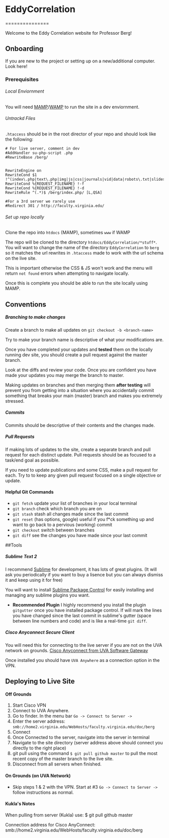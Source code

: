 # EddyCorrelation
===============

Welcome to the Eddy Correlation website for Professor Berg!

## Onboarding

If you are new to the project or setting up on a new/additional computer. Look here!

### Prerequisites
###### Local Enviornment
You will need [MAMP](https://www.mamp.info/en/)/[WAMP](http://www.wampserver.com/en/) to run the site in a dev enviornment.

###### Untrackd Files
`.htaccess` should be in the root director of your repo and should look like the following:

```
# For live server, comment in dev
#AddHandler su-php-script .php
#RewriteBase /berg/


RewriteEngine on
RewriteCond $1 !^(index\.php|text\.php|img|js|css|journals|vid|data|robots\.txt|slides)
RewriteCond %{REQUEST_FILENAME} !-f
RewriteCond %{REQUEST_FILENAME} !-d
RewriteRule ^(.*)$ /berg/index.php/ [L,QSA]

#For a 3rd server we rarely use
#Redirect 301 / http://faculty.virginia.edu/

``` 

###### Set up repo locally
Clone the repo into `htdocs` (MAMP), sometimes `www` if WAMP

The repo will be cloned to the directory `htdocs/EddyCorrelation/*stuff*`. You will want to change the name of the directory `EddyCorrelation` to `berg` so it matches the url rewrites in `.htaccess` made to work with the url schema on the live site. 

This is important otherwise the CSS & JS won't work and the menu will return `not found` errors when attempting to navigate locally. 

Once this is complete you should be able to run the site locally using MAMP.


## Conventions

##### Branching to make changes

Create a branch to make all updates on `git checkout -b <branch-name>` 

Try to make your branch name is descriptive of what your modifications are. 

Once you have completed your updates and **tested** them on the locally running dev site, you should create a pull request against the master branch. 

Look at the diffs and review your code. Once you are confident you have made your updates you may merge the branch to master.


Making updates on branches and then merging them **after testing** will prevent you from getting into a situation where you accidentally commit something that breaks your main (master) branch and makes you extremely stressed. 

##### Commits
Commits should be descriptive of their contents and the changes made.

##### Pull Requests
If making lots of updates to the site, create a separate branch and pull request for each distinct update. Pull requests should be as focused to a task/end goal as possible. 

If you need to update publications and some CSS, make a pull request for each. Try to to keep any given pull request focused on a single objective or update. 

#### Helpful Git Commands
* `git fetch` update your list of branches in your local terminal
* `git branch` check which branch you are on
* `git stash` stash all changes made since the last commit
* `git reset` (has options, google) useful if you f*ck something up and want to go back to a pervious (working) commit
* `git checkout` switch between branches
* `git diff` see the changes you have made since your last commit

##Tools
##### Sublime Text 2
I recommend [Sublime](http://www.sublimetext.com/blog/articles/sublime-text-2-0-released) for development, it has lots of great plugins. (It will ask you periodically if you want to buy a lisence but you can always dismiss it and keep using it for free)

You will want to install [Sublime Package Control](https://packagecontrol.io/) for easily installing and managing any sublime plugins you want. 

* **Recommended Plugin** I highly recommend you install the plugin `gitgutter` once you have installed package control. If will mark the lines you have changed since the last commit in sublime's gutter (space between line numbers and code) and is like a real-time `git diff`. 

##### Cisco Anyconnect Secure Client
You will need this for connecting to the live server if you are not on the UVA network on grounds.
[Cisco Anyconnect from UVA Software Gateway](http://its.virginia.edu/software/displayPackages.php?tId=63)

Once installed you should have `UVA Anywhere` as a connection option in the VPN.

## Deploying to Live Site

#### Off Grounds

1. Start Cisco VPN
2. Connect to UVA Anywhere.
3. Go to finder. In the menu bar `Go -> Connect to Server ->`
4. Enter the server address: `smb://home2.virginia.edu/WebHosts/faculty.virginia.edu/doc/berg`
5. Connect
6. Once Connected to the server, navigate into the server in terminal
7. Navigate to the site directory (server address above should connect you directly to the right place)
8. git pull using the command `$ git pull github master` to pull the most recent copy of the master branch to the live site. 
9. Disconnect from all servers when finished. 


#### On Grounds (on UVA Network)
* Skip steps 1 & 2 with the VPN. Start at #3 `Go -> Connect to Server ->` follow instructions as normal. 


#### Kukla's Notes

When pulling from server (Kukla) use: 
$ git pull github master

Connection address for Cisco AnyConnect:
smb://home2.virginia.edu/WebHosts/faculty.virginia.edu/doc/berg
